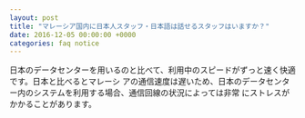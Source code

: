 ```yaml
---
layout: post
title: "マレーシア国内に日本人スタッフ・日本語は話せるスタッフはいますか？"
date: 2016-12-05 00:00:00 +0000
categories: faq notice
---
```

日本のデータセンターを用いるのと比べて、利用中のスピードがずっと速く快適です。日本と比べるとマレーシ アの通信速度は遅いため、日本のデータセンター内のシステムを利用する場合、通信回線の状況によっては非常 にストレスがかかることがあります。